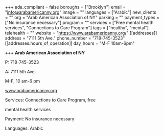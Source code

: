 +++
ada_compliant = false
boroughs = ["Brooklyn"]
email = "info@arabamericanny.org"
image = ""
languages = ["Arabic"]
new_clients = ""
org = "Arab American Association of NY"
parking = ""
payment_types = ["No insurance necessary"]
program = ""
services = ["Free mental health services", "Connections to Care Program"]
tags = ["healthy", "mental"]
telehealth = ""
website = "https://www.arabamericanny.org/"
[[addresses]]
address = "7111 5th Ave."
phone_number = "718-745-3523"
[[addresses.hours_of_operation]]
day_hours = "M-F 10am-6pm"

+++
**Arab American Association of NY**

P: 718-745-3523

A: 7111 5th Ave.

M-F, 10 am-6 pm

www.arabamericanny.org

Services: Connections to Care Program, free

mental health services

Payment: No insurance necessary

Languages: Arabic